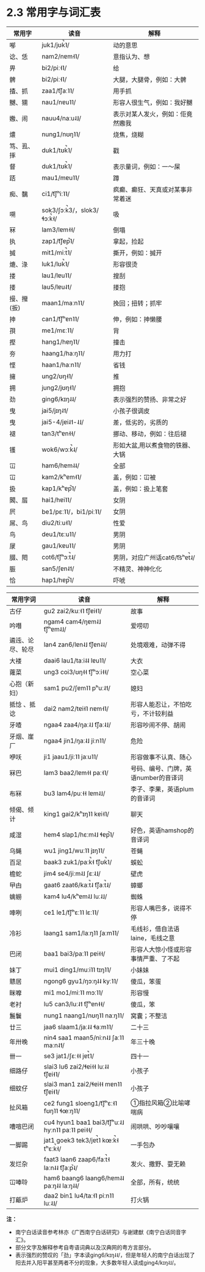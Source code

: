 # 2.3 常用字与词汇表

常用字 |	读音 |	解释
---|---|---
喐 |	juk1/jʊk̚˥/ |	动的意思
谂、恁 |	nam2/nɐm˧˥/ |	意指认为、想
畀 |	bi2/piː˧˥/ |	给
髀 |	bi2/piː˧˥/ |	大腿，大腿骨，例如：大髀
揸、抓 |	zaa1/t͡ʃaː˥˥/ |	用手抓
嬲、獳 |	nau1/nɐu˥˥/ |	形容人很生气，例如：我好嬲
嫐、闹 |	nauu4/naːu˨˩/ |	表示对某人发火，例如：佢竟然嫐我
燶 |	nung1/nʊŋ˥˥/ |	烧焦，烧糊
笃、厾、㧻 |	duk1/tʊk̚˥/ |	戳
督 |	duk1/tʊk̚˥/ |	表示量词，例如：一～屎
踎 |	mau1/mɐu˥˥/ |	蹲
痴、黐 |	ci1/t͡ʃʰiː˥˥/ |	疯癫、癫狂、天真或对某事非常着迷
嗍 |	sok3/ʃɔːk̚3/，slok3/ɬɔːk̚˧/ |	吸
冧 |	lam3/lɐm˧˧/ |	倒塌
执 |	zap1/t͡ʃɐp̚˥/ |	拿起，捡起
搣 |	mit1/miːt̚˥/ |	撕开，例如：搣开
熝、淥 |	luk1/lʊk̚˥/ |	形容很烫
搂 |	lau1/lɐu˥˥/ |	搜刮
搂 |	lau5/lɐu˨˦/ |	搂抱
摱、𢺳(扳) |	maan1/maːn˥˥/ |	挽回；扭转；抓牢
抻 |	can1/t͡ʃʰɐn˥˥/ |	伸，例如：抻懒腰
孭 |	me1/mɛː˥˥/ |	背
摼 |	hang1/hɐŋ˥˥/ |	撞击
夯 |	haang1/haːŋ˥˥/ |	用力打
悭 |	haan1/haːn˥˥/ |	省钱
擁 |	ung2/ʊŋ˧˥/ |	推
拥 |	jung2/jʊŋ˧˥/ |	拥抱
劲 |	ging6/kɪŋ˨˨/ |	表示强烈的赞扬、非常之好
曳 |	jai5/jɪŋ˨˦/ |	小孩子很调皮
曳 |	jai5-4/jɐi˨˦-˨˩/ |	差，低劣的，劣质的
褪 |	tan3/tʰɐn˧˧/ |	挪动、移动，例如：往后褪
镬 |	wok6/wɔːk̚˨/ |	形如大盆,用以煮食物的铁器、大锅
冚 |	ham6/hɐm˨˨/ |	全部
冚 |	kam2/kʰɐm˧˥/ |	盖，例如：冚被
扱 |	kap1/kʰɐp̚˥/ |	盖，例如：扱上笔套
閪、㞓 |	hai1/hɐi˥˥/ |	女阴
屄 |	be1/pɛː˥˥/，bi1/piː˥˥/ |	女阴
屌、鸟 |	diu2/tiːu˧˥/ |	性爱
鸟 |	deu1/tɛːu˥˥/ |	男阴
㞗 |	gau1/kɐu˥˥/ |	男阴
腏、𨳍 |	cot6/t͡ʃʰɔːt̚˨/ |	男阴，对应广州话cat6/t͡sʰɐt̚˨/
脤 |	san5/ʃɐn˨˦/ |	不精灵、神神化化
恰 |	hap1/hɐp̚˥/ |	吓唬



常用字词 |	读音 |	解释
---|---|---
古仔 |	gu2 zai2/kuː˧˥ t͡ʃɐi˧˥/ |	故事
吟噆 |	ngam4 cam4/ŋɐm˨˩ t͡ʃʰɐm˨˩/ |	爱唠叨
遴迍、论尽、轮尽 |	lan4 zan6/lɐn˨˩ t͡ʃɐn˨˨/ |	处境艰难，动弹不得
大褛 |	daai6 lau1/taːi˨˨ lɐu˥˥/ |	大衣
蕹菜 |	ung3 coi3/ʊŋ˧˧ t͡ʃʰɔːi˧˧/ |	空心菜
心抱（新妇） |	sam1 pu2/ʃɐm˥˥ pʰuː˨˦/ |	媳妇
抵惗 、抵谂 |	dai2 nam2/tɐi˧˥ nɐm˧˥/ |	形容人能忍让，不怕吃亏，不计较利益
牙喳 |	ngaa4 zaa4/ŋaː˨˩ t͡ʃaː˨˩/ |	形容吵闹不停、胡闹
牙烟、崖厂 |	ngaa4 jin1/ŋaː˨˩ jiːn˥˥/ |	危险
咿㕭 |	ji1 jaau1/jiː˥˥ jaːu˥˥/ |	形容做事不认真、随心
冧巴 |	lam3 baa2/lɐm˧˧ paː˧˥/ |	号码、编号、门牌，英语number的音译词
布冧 |	bu3 lam4/puː˧˧ lɐm˨˩/ |	李子、李果，英语plum的音译词
倾偈、倾计 |	king1 gai2/kʰɪŋ˥˥ kɐi˧˥/ |	聊天
咸湿 |	hem4 slap1/hɛːm˨˩ ɬɐp̚˥/ |	好色，英语hamshop的音译词
乌蝇 |	wu1 jing1/wuː˥˥ jɪŋ˥˥/ |	苍蝇
百足 |	baak3 zuk1/paːk̚˧ t͡ʃʊk̚˥/ |	蜈蚣
檐蛇 |	jim4 se4/jiːm˨˩ ʃɛː˨˩/ |	壁虎
曱甴 |	gaat6 zaat6/kaːt̚˨ t͡ʃaːt̚˨/ |	蟑螂
蠄蟧 |	kam4 lu4/kʰɐm˨˩ luː˨˩/ |	蜘蛛
唓咧 |	ce1 le1/t͡ʃʰɛː˥˥ lɛː˥˥/ |	形容人嘴巴多，说得不停
冷衫 |	laang1 sam1/laːŋ˥˥ ʃaːm˥˥/ |	毛线衫，借自法语laine，毛线之意
巴闭 |	baa1 bai3/paː˥˥ pɐi˧˧/ |	形容人大惊小怪或形容事情严重、了不起
妹丁 |	mui1 ding1/muːi˥˥ tɪŋ˥˥/ |	小妹妹
戆居 |	ngong6 gyu1/ŋɔːŋ˨˨ kyː˥˥/ |	傻瓜，笨蛋
眯嚤 |	mi1 mo1/miː˥˥ mɔː˥˥/ |	形容慢
老衬 |	lu5 can3/luː˨˦ t͡ʃʰɐn˧˧/ |	傻瓜，笨
鬞鬤 |	nung1 naang1/nʊŋ˥˥ naːŋ˥˥/ |	窝囊；不整洁
廿三 |	jaa6 slaam1/jaː˨˨ ɬaːm˥˥/ |	二十三
年卅晚 |	nin4 saa1 maan5/niːn˨˩ ʃaː˥˥ maːn˨˦/ |	年三十晚
卌一 |	se3 jat1/ʃɛː˧˧ jɐt̚˥/ |	四十一
细路仔 |	slai3 lu6 zai2/ɬɐi˧˧ luː˨˨ t͡ʃɐi˧˥/ |	小孩子
细蚊仔 |	slai3 man1 zai2/ɬɐi˧˧ mɐn˥˥ t͡ʃɐi˧˥/ |	小孩子
扯风箱 |	ce2 fung1 sloeng1/t͡ʃʰɛː˧˥ fʊŋ˥˥ ɬœːŋ˥˥/ |	①指拉风箱②比喻哮喘病
嘈喧巴闭 |	cu4 hyun1 baa1 bai3/t͡ʃʰuː˨˩ hyːn˥˥ paː˥˥ pɐi˧˧/ |	闹哄哄、吵吵嚷嚷
一脚踢 |	jat1 goek3 tek3/jɐt̚˥ kœːk̚˧ tʰɛːk̚˧/ |	一手包办
发烂杂 |	faat3 laan6 zaap6/faːt̚˧ laːn˨˨ t͡ʃaːp̚˨/ |	发火、撒野、耍无赖
冚唪唥 |	ham6 baang6 laang6/hɐm˨˨ paːŋ˨˨ laːŋ˨˨/ |	全部，所有，统统
打甂炉 |	daa2 bin1 lu4/taː˧˥ piːn˥˥ luː˨˩/ |	打火锅


**注：**
- 南宁白话读音参考林亦《广西南宁白话研究》与谢建猷《南宁白话同音字汇》。
- 部分文字及解释参考自粤语词典以及汉典网的粤方言部分。
- 表示强烈的赞叹的「劲」字本读ging6/kɪŋ˨˨/，但是年轻人的南宁白话出现了阳去并入阳平甚至两者不分的现象，大多数年轻人读成ging4/kɪŋ˨˩/。